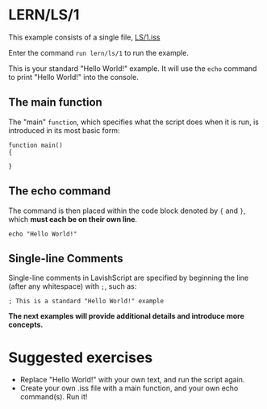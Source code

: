 # LERN/LS/1
This example consists of a single file, [LS/1.iss](1.iss)

Enter the command ```run lern/ls/1``` to run the example.

This is your standard "Hello World!" example. It will use the ```echo``` command to print "Hello World!" into the console.

## The main function
The "main" ```function```, which specifies what the script does when it is run, is introduced in its most basic form:
```
function main()
{

}
```

## The echo command
The command is then placed within the code block denoted by ```{``` and ```}```, which **must each be on their own line**.

```
echo "Hello World!"
```

## Single-line Comments
Single-line comments in LavishScript are specified by beginning the line (after any whitespace) with ```;```, such as:

```
; This is a standard "Hello World!" example
```

**The next examples will provide additional details and introduce more concepts.**

# Suggested exercises
* Replace "Hello World!" with your own text, and run the script again.
* Create your own .iss file with a main function, and your own echo command(s). Run it!


